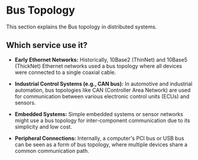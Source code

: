 # Bus Topology

This section explains the Bus topology in distributed systems.

## Which service use it?



-   **Early Ethernet Networks:** Historically, 10Base2 (ThinNet) and 10Base5 (ThickNet) Ethernet networks used a bus topology where all devices were connected to a single coaxial cable.

-   **Industrial Control Systems (e.g., CAN bus):** In automotive and industrial automation, bus topologies like CAN (Controller Area Network) are used for communication between various electronic control units (ECUs) and sensors.

-   **Embedded Systems:** Simple embedded systems or sensor networks might use a bus topology for inter-component communication due to its simplicity and low cost.

-   **Peripheral Connections:** Internally, a computer's PCI bus or USB bus can be seen as a form of bus topology, where multiple devices share a common communication path.
